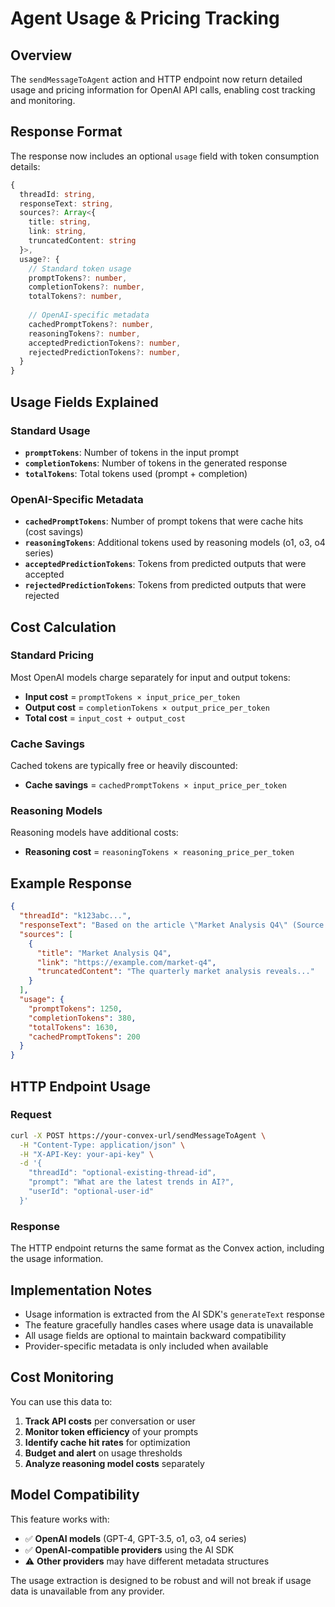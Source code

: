 # Agent Usage & Pricing Tracking

## Overview

The `sendMessageToAgent` action and HTTP endpoint now return detailed usage and pricing information for OpenAI API calls, enabling cost tracking and monitoring.

## Response Format

The response now includes an optional `usage` field with token consumption details:

```typescript
{
  threadId: string,
  responseText: string,
  sources?: Array<{
    title: string,
    link: string,
    truncatedContent: string
  }>,
  usage?: {
    // Standard token usage
    promptTokens?: number,
    completionTokens?: number,
    totalTokens?: number,
    
    // OpenAI-specific metadata
    cachedPromptTokens?: number,
    reasoningTokens?: number,
    acceptedPredictionTokens?: number,
    rejectedPredictionTokens?: number,
  }
}
```

## Usage Fields Explained

### Standard Usage
- **`promptTokens`**: Number of tokens in the input prompt
- **`completionTokens`**: Number of tokens in the generated response
- **`totalTokens`**: Total tokens used (prompt + completion)

### OpenAI-Specific Metadata
- **`cachedPromptTokens`**: Number of prompt tokens that were cache hits (cost savings)
- **`reasoningTokens`**: Additional tokens used by reasoning models (o1, o3, o4 series)
- **`acceptedPredictionTokens`**: Tokens from predicted outputs that were accepted
- **`rejectedPredictionTokens`**: Tokens from predicted outputs that were rejected

## Cost Calculation

### Standard Pricing
Most OpenAI models charge separately for input and output tokens:
- **Input cost** = `promptTokens × input_price_per_token`
- **Output cost** = `completionTokens × output_price_per_token`
- **Total cost** = `input_cost + output_cost`

### Cache Savings
Cached tokens are typically free or heavily discounted:
- **Cache savings** = `cachedPromptTokens × input_price_per_token`

### Reasoning Models
Reasoning models have additional costs:
- **Reasoning cost** = `reasoningTokens × reasoning_price_per_token`

## Example Response

```json
{
  "threadId": "k123abc...",
  "responseText": "Based on the article \"Market Analysis Q4\" (Source: example.com/market-q4), the market shows...",
  "sources": [
    {
      "title": "Market Analysis Q4",
      "link": "https://example.com/market-q4",
      "truncatedContent": "The quarterly market analysis reveals..."
    }
  ],
  "usage": {
    "promptTokens": 1250,
    "completionTokens": 380,
    "totalTokens": 1630,
    "cachedPromptTokens": 200
  }
}
```

## HTTP Endpoint Usage

### Request
```bash
curl -X POST https://your-convex-url/sendMessageToAgent \
  -H "Content-Type: application/json" \
  -H "X-API-Key: your-api-key" \
  -d '{
    "threadId": "optional-existing-thread-id",
    "prompt": "What are the latest trends in AI?",
    "userId": "optional-user-id"
  }'
```

### Response
The HTTP endpoint returns the same format as the Convex action, including the usage information.

## Implementation Notes

- Usage information is extracted from the AI SDK's `generateText` response
- The feature gracefully handles cases where usage data is unavailable
- All usage fields are optional to maintain backward compatibility
- Provider-specific metadata is only included when available

## Cost Monitoring

You can use this data to:
1. **Track API costs** per conversation or user
2. **Monitor token efficiency** of your prompts
3. **Identify cache hit rates** for optimization
4. **Budget and alert** on usage thresholds
5. **Analyze reasoning model costs** separately

## Model Compatibility

This feature works with:
- ✅ **OpenAI models** (GPT-4, GPT-3.5, o1, o3, o4 series)
- ✅ **OpenAI-compatible providers** using the AI SDK
- ⚠️ **Other providers** may have different metadata structures

The usage extraction is designed to be robust and will not break if usage data is unavailable from any provider. 